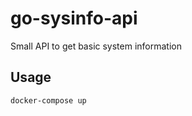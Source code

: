 # go-sysinfo-api

Small API to get basic system information

## Usage

```bash
docker-compose up
```